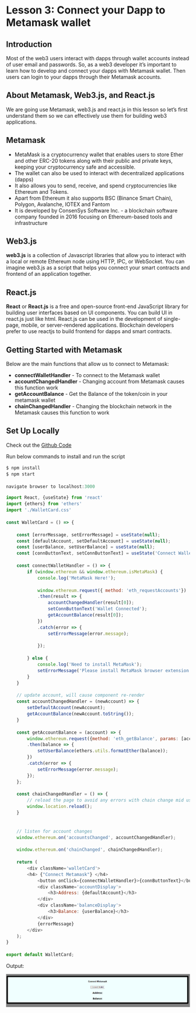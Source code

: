 # Lesson 3: Connect your Dapp to Metamask wallet

## Introduction

Most of the web3 users interact with dapps through wallet accounts instead of user email and passwords. So, as a web3 developer it’s important to learn how to develop and connect your dapps with Metamask wallet. Then users can login to your dapps through their Metamask accounts.

## About Metamask, Web3.js, and React.js

We are going use Metamask, web3.js and react.js in this lesson so let’s first understand them so we can effectively use them for building web3 applications.

## Metamask

- MetaMask is a cryptocurrency wallet that enables users to store Ether and other ERC-20 tokens along with their public and private keys, keeping your cryptocurrency safe and accessible.
- The wallet can also be used to interact with decentralized applications (dapps)
- It also allows you to send, receive, and spend cryptocurrencies like Ethereum and Tokens.
- Apart from Ethereum it also supports BSC (Binance Smart Chain), Polygon, Avalanche, IOTEX and Fantom
- It is developed by ConsenSys Software Inc. - a blockchain software company founded in 2016 focusing on Ethereum-based tools and infrastructure

## Web3.js

**web3.js** is a collection of Javascript libraries that allow you to interact with a local or remote Ethereum node using HTTP, IPC, or WebSocket. You can imagine web3.js as a script that helps you connect your smart contracts and frontend of an application together.

## React.js

**React** or **React.js** is a free and open-source front-end JavaScript library for building user interfaces based on UI components. You can build UI in react.js just like html. React.js can be used in the development of single-page, mobile, or server-rendered applications. Blockchain developers prefer to use reactjs to build frontend for dapps and smart contracts.

## Getting Started with Metamask

Below are the main functions that allow us to connect to Metamask:

- **connectWalletHandler** - To connect to the Metamask wallet
- **accountChangedHandler** - Changing account from Metamask causes this function work
- **getAccountBalance** - Get the Balance of the token/coin in your metamask wallet
- **chainChangedHandler** - Changing the blockchain network in the Metamask causes this function to work

## Set Up Locally

Check out the [Github Code](https://github.com/blockchaintrainer/Module2_Chapter3)<br>

Run below commands to install and run the script

```js
$ npm install
$ npm start

navigate browser to localhost:3000
```


```js
import React, {useState} from 'react'
import {ethers} from 'ethers'
import './WalletCard.css'

const WalletCard = () => {

	const [errorMessage, setErrorMessage] = useState(null);
	const [defaultAccount, setDefaultAccount] = useState(null);
	const [userBalance, setUserBalance] = useState(null);
	const [connButtonText, setConnButtonText] = useState('Connect Wallet');

	const connectWalletHandler = () => {
		if (window.ethereum && window.ethereum.isMetaMask) {
			console.log('MetaMask Here!');

			window.ethereum.request({ method: 'eth_requestAccounts'})
			.then(result => {
				accountChangedHandler(result[0]);
				setConnButtonText('Wallet Connected');
				getAccountBalance(result[0]);
			})
			.catch(error => {
				setErrorMessage(error.message);
			
			});

		} else {
			console.log('Need to install MetaMask');
			setErrorMessage('Please install MetaMask browser extension to interact');
		}
	}

	// update account, will cause component re-render
	const accountChangedHandler = (newAccount) => {
		setDefaultAccount(newAccount);
		getAccountBalance(newAccount.toString());
	}

	const getAccountBalance = (account) => {
		window.ethereum.request({method: 'eth_getBalance', params: [account, 'latest']})
		.then(balance => {
			setUserBalance(ethers.utils.formatEther(balance));
		})
		.catch(error => {
			setErrorMessage(error.message);
		});
	};

	const chainChangedHandler = () => {
		// reload the page to avoid any errors with chain change mid use of application
		window.location.reload();
	}


	// listen for account changes
	window.ethereum.on('accountsChanged', accountChangedHandler);

	window.ethereum.on('chainChanged', chainChangedHandler);
	
	return (
		<div className='walletCard'>
		<h4> {"Connect Metamask"} </h4>
			<button onClick={connectWalletHandler}>{connButtonText}</button>
			<div className='accountDisplay'>
				<h3>Address: {defaultAccount}</h3>
			</div>
			<div className='balanceDisplay'>
				<h3>Balance: {userBalance}</h3>
			</div>
			{errorMessage}
		</div>
	);
}

export default WalletCard;
```

Output:

<img src="output.png" alt="React Output">
